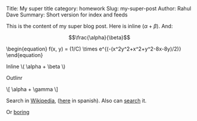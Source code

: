 Title: My super title
category: homework
Slug: my-super-post
Author: Rahul Dave
Summary: Short version for index and feeds

This is the content of my super blog post. Here is inline $( \alpha  + \beta )$.
And:

$$\frac{\alpha}{\beta}$$

\begin{equation}
f(x, y) =  (1/C) \times e^{(-(x^2y^2+x^2+y^2-8x-8y)/2)}
\end{equation}

Inline \\( \alpha  + \beta \\)

Outlinr

\\[ \alpha + \gamma \\]

Search in [Wikipedia](wikipedia_en>python), ([here](wikipedia_es>python) in spanish). Also can [search](ddg>python) it.

Or [boring](wikipedia_en>)